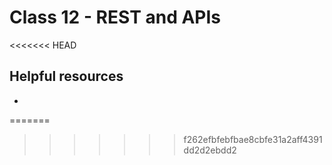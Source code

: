 # Class 12 - REST and APIs

<<<<<<< HEAD
## Helpful resources
-
=======
>>>>>>> f262efbfebfbae8cbfe31a2aff4391dd2d2ebdd2
